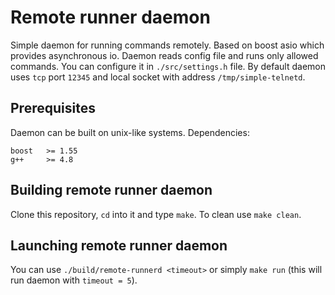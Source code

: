 # Remote runner daemon #
Simple daemon for running commands remotely.
Based on boost asio which provides asynchronous io.
Daemon reads config file and runs only allowed commands.
You can configure it in `./src/settings.h` file.
By default daemon uses `tcp` port `12345` and local socket with address `/tmp/simple-telnetd`.

## Prerequisites ##
Daemon can be built on unix-like systems.
Dependencies:
```
boost   >= 1.55
g++     >= 4.8
```

## Building remote runner daemon ##
Clone this repository, `cd` into it and type `make`.
To clean use `make clean`.

## Launching remote runner daemon ##
You can use `./build/remote-runnerd <timeout>` or simply
`make run` (this will run daemon with `timeout = 5`).

